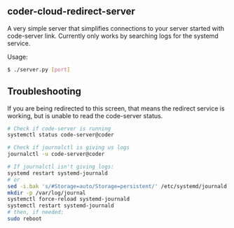 ## coder-cloud-redirect-server

A very simple server that simplifies connections to your server started with code-server link. Currently only works by searching logs for the systemd service.

Usage:
```sh
$ ./server.py [port]
```

## Troubleshooting

If you are being redirected to this screen, that means the redirect service is working, but is unable to read the code-server status.

```sh
# Check if code-server is running
systemctl status code-server@coder

# Check if journalctl is giving us logs
journalctl -u code-server@coder

# If journalctl isn't giving logs:
systemd restart systemd-journald 
# or
sed -i.bak 's/#Storage=auto/Storage=persistent/' /etc/systemd/journald.conf
mkdir -p /var/log/journal
systemctl force-reload systemd-journald
systemctl restart systemd-journald
# then, if needed:
sudo reboot
```
